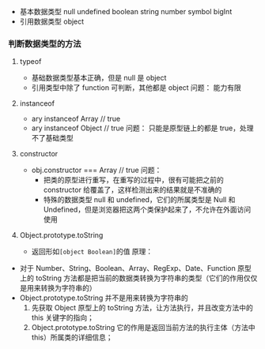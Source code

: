 - 基本数据类型 null undefined boolean string number symbol bigInt
- 引用数据类型 object

### 判断数据类型的方法

1. typeof

   - 基础数据类型基本正确，但是 null 是 object
   - 引用类型中除了 function 可判断，其他都是 object
     问题： 能力有限

2. instanceof

   - ary instanceof Array // true
   - ary instanceof Object // true
     问题： 只能是原型链上的都是 true，处理不了基础类型

3. constructor

   - obj.constructor === Array // true
     问题：
     - 把类的原型进行重写，在重写的过程中，很有可能把之前的 constructor 给覆盖了，这样检测出来的结果就是不准确的
     - 特殊的数据类型 null 和 undefined，它们的所属类型是 Null 和 Undefined，但是浏览器把这两个类保护起来了，不允许在外面访问使用

4. Object.prototype.toString
   - 返回形如`[object Boolean]`的值
     原理：

- 对于 Number、String、Boolean、Array、RegExp、Date、Function 原型上的 toString 方法都是把当前的数据类转换为字符串的类型（它们的作用仅仅是用来转换为字符串的）
- Object.prototype.toString 并不是用来转换为字符串的
  1. 先获取 Object 原型上的 toString 方法，让方法执行，并且改变方法中的 this 关键字的指向；
  2. Object.prototype.toString 它的作用是返回当前方法的执行主体（方法中 this）所属类的详细信息；
